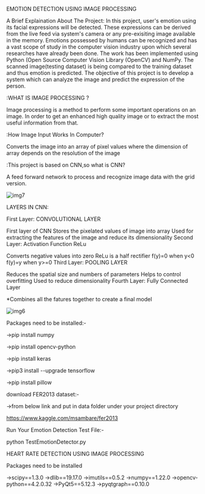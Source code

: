 EMOTION DETECTION USING IMAGE PROCESSING

A Brief Explaination About The Project: In this project, user's emotion using its facial expressions will be detected. These expressions can be derived from the live feed via system's camera or any pre-exisiting image available in the memory. Emotions possessed by humans can be recognized and has a vast scope of study in the computer vision industry upon which several researches have already been done. The work has been implemented using Python (Open Source Computer Vision Library (OpenCV) and NumPy. The scanned image(testing dataset) is being compared to the training dataset and thus emotion is predicted. The objective of this project is to develop a system which can analyze the image and predict the expression of the person.

:WHAT IS IMAGE PROCESSING ?

Image processing is a method to perform some important operations on an image. In order to get an enhanced high quality image or to extract the most useful information from that.

:How Image Input Works In Computer?

Converts the image into an array of pixel values where the dimension of array depends on the resolution of the image

:This project is based on CNN,so what is CNN?

A feed forward network to process and recognize image data with the grid version.

![img7](https://user-images.githubusercontent.com/106025020/229363533-eb9c01ae-ff57-438f-9508-7b9931199579.png)


LAYERS IN CNN:

First Layer: CONVOLUTIONAL LAYER

First layer of CNN
Stores the pixelated values of image into array
Used for extracting the features of the image and reduce its dimensionality
Second Layer: Activation Function ReLu

Converts negative values into zero
ReLu is a half rectifier
f(y)=0 when y<0
f(y)=y when y>=0
Third Layer: POOLING LAYER

Reduces the spatial size and numbers of parameters
Helps to control overfitting
Used to reduce dimensionality
Fourth Layer: Fully Connected Layer

*Combines all the fatures together to create a final model

![img6](https://user-images.githubusercontent.com/106025020/229363555-3d53df18-b75e-4e16-a785-d4efc945ae50.png)


Packages need to be installed:-

->pip install numpy

->pip install opencv-python

->pip install keras

->pip3 install --upgrade tensorflow

->pip install pillow

download FER2013 dataset:-

->from below link and put in data folder under your project directory

https://www.kaggle.com/msambare/fer2013

Run Your Emotion Detection Test File:-

python TestEmotionDetector.py



HEART RATE DETECTION USING IMAGE PROCESSING


Packages need to be installed

->scipy==1.3.0
->dlib==19.17.0
->imutils==0.5.2
->numpy==1.22.0
->opencv-python==4.2.0.32
->PyQt5==5.12.3
->pyqtgraph==0.10.0
